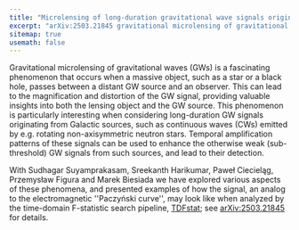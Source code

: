 ```yaml
---
title: "Microlensing of long-duration gravitational wave signals originating from Galactic sources" 
excerpt: "arXiv:2503.21845 gravitational microlensing of gravitational waves"
sitemap: true
usemath: false  
---
```


Gravitational microlensing of gravitational waves (GWs) is a fascinating phenomenon that occurs when a massive object, such as a star or a black hole, passes between a distant GW source and an observer. This can lead to the magnification and distortion of the GW signal, providing valuable insights into both the lensing object and the GW source. This phenomenon is particularly interesting when considering long-duration GW signals originating from Galactic sources, such as continuous waves (CWs) emitted by e.g. rotating non-axisymmetric neutron stars. Temporal amplification patterns of these signals can be used to enhance the otherwise weak (sub-threshold) GW signals from such sources, and lead to their detection.

With Sudhagar Suyamprakasam, Sreekanth Harikumar, Paweł Ciecieląg, Przemysław Figura and Marek Biesiada we have explored various aspects of these phenomena, and presented examples of how the signal, an analog to the electromagnetic ''Paczyński curve'', may look like when analyzed by the time-domain F-statistic search pipeline, [TDFstat](https://github.com/Polgraw/TDFstat); see [arXiv:2503.21845](https://arxiv.org/abs/2503.21845) for details.




